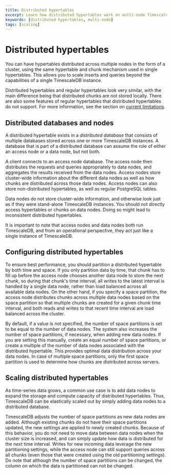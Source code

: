 ```yaml
---
title: Distributed hypertables
excerpt: Learn how distributed hypertables work on multi-node TimescaleDB
keywords: [distributed hypertables, multi-node]
tags: [scaling]
---
```


# Distributed hypertables

You can have hypertables distributed across multiple nodes in the form of a
cluster, using the same hypertable and chunk mechanism used in single
hypertables. This allows you to scale inserts and queries beyond the
capabilities of a single TimescaleDB instance.

Distributed hypertables and regular hypertables look very similar, with
the main difference being that distributed chunks are not stored locally. There
are also some features of regular hypertables that distributed
hypertables do not support. For more information, see the section on
[current limitations][distributed-hypertable-limitations].

## Distributed databases and nodes

A distributed hypertable exists in a *distributed database* that
consists of multiple databases stored across one or more TimescaleDB
instances. A database that is part of a distributed database can
assume the role of either an access node or a data node, but not both.

A client connects to an access node database. The access node then
distributes the requests and queries appropriately to data nodes, and
aggregates the results received from the data nodes. Access nodes
store cluster-wide information about the different data nodes as well
as how chunks are distributed across those data nodes. Access nodes
can also store non-distributed hypertables, as well as regular
PostgreSQL tables.

Data nodes do not store cluster-wide information, and otherwise look
just as if they were stand-alone TimescaleDB instances. You should not
directly access hypertables or chunks on data nodes. Doing so might
lead to inconsistent distributed hypertables.

It is important to note that access nodes and data nodes both run TimescaleDB,
and from an operational perspective, they act just like a single instance of
TimescaleDB.

## Configuring distributed hypertables

To ensure best performance, you should partition a distributed
hypertable by both time and space. If you only partition data by
time, that chunk has to fill up before the access node chooses
another data node to store the next chunk, so during that
chunk's time interval, all writes to the latest interval is
handled by a single data node, rather than load balanced across all
available data nodes. On the other hand, if you specify a space
partition, the access node distributes chunks across multiple data
nodes based on the space partition so that multiple chunks are created
for a given chunk time interval, and both reads and writes to that
recent time interval are load balanced across the cluster.

By default, if a value is not specified, the number of space partitions is set
to be equal to the number of data nodes. The system also increases the number of
space partitions, if necessary, when adding new data nodes. If you are setting
this manually, create an equal number of space partitions, or create a multiple
of the number of data nodes associated with the distributed hypertable. This
provides optimal data distribution across your data nodes. In case of multiple
space partitions, only the first space partition is used to determine how chunks
are distributed across servers.

## Scaling distributed hypertables

As time-series data grows, a common use case is to add data nodes to expand the
storage and compute capacity of distributed hypertables. Thus, TimescaleDB can
be elastically scaled out by simply adding data nodes to a distributed database.

TimescaleDB adjusts the number of space partitions as new data nodes are added.
Although existing chunks do not have their space partitions updated, the new
settings are applied to newly created chunks. Because of this behavior, you do
not need to move data between data nodes when the cluster size is increased, and
can simply update how data is distributed for the next time interval. Writes for
new incoming data leverage the new partitioning settings, while the access node
can still support queries across all chunks (even those that were created using
the old partitioning settings). Do note that although the number of space
partitions can be changed, the column on which the data is partitioned can not
be changed.

[distributed-hypertable-limitations]: /timescaledb/:currentVersion:/overview/limitations/#distributed-hypertable-limitations
